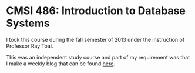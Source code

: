 # CMSI 486: Introduction to Database Systems

I took this course during the fall semester of 2013 under the instruction of Professor Ray Toal.

This was an independent study course and part of my requirement was that I make a weekly blog that can be found [here](https://github.com/frodosamoa/cmsi486/wiki/Weekly-Blog).
